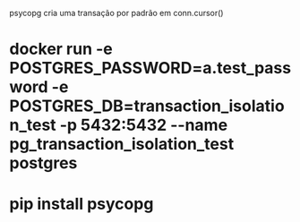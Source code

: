psycopg cria uma transação por padrão em conn.cursor()

# docker run -e POSTGRES_PASSWORD=a.test_password -e POSTGRES_DB=transaction_isolation_test -p 5432:5432 --name pg_transaction_isolation_test postgres
# pip install psycopg
